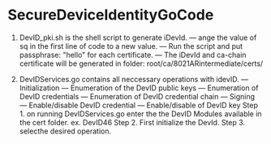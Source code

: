 # SecureDeviceIdentityGoCode

1. DevID_pki.sh is the shell script to generate iDevId.
    — ange the value of sq in the first line of code to a new value.
    — Run the script and put passphrase: "hello" for each certificate.
    — The iDevId and ca-chain certificate will be generated in folder: root/ca/8021ARintermediate/certs/
    
2. DevIDServices.go contains all neccessary operations with idevID.
    — Initialization
    — Enumeration of the DevID public keys
    — Enumeration of DevID credentials
    — Enumeration of DevID credential chain
    — Signing
    — Enable/disable DevID credential
    — Enable/disable of DevID key
Step 1. on running DevIDServices.go enter the the DevID Modules available in the cert folder. ex. DevID46
Step 2. First initialize the DevId.
Step 3. selecthe desired operation.
